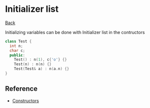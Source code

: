# Initializer list

[Back](./cplusplus.md)

Initializing variables can be done with Initializer list in the contructors

```cpp
class Test {
  int n;
  char c;
  public:
    Test() : n(1), c{'o'} {}
    Test(n) : n(n) {}
    Test(Test& a) : n(a.n) {}
}
```

## Reference

- [Constructors](https://en.cppreference.com/w/cpp/language/constructor)
